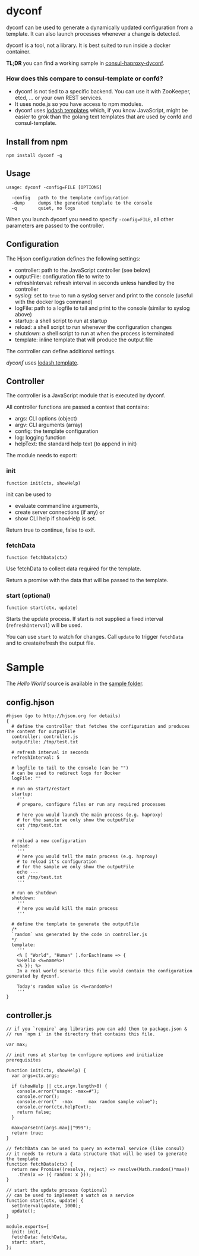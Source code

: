 # dyconf

dyconf can be used to generate a dynamically updated configuration from a template. It can also launch processes whenever a change is detected.

dyconf is a tool, not a library. It is best suited to run inside a docker container.

**TL;DR** you can find a working sample in [consul-haproxy-dyconf](https://github.com/laktak/consul-haproxy-dyconf).


### How does this compare to consul-template or confd?

- dyconf is not tied to a specific backend. You can use it with ZooKeeper, etcd, ... or your own REST services.
- It uses node.js so you have access to npm modules.
- dyconf uses [lodash templates](https://lodash.com/docs#template) which, if you know JavaScript, might be easier to grok than the golang text templates that are used by confd and consul-template.


## Install from npm

```
npm install dyconf -g
```

## Usage

```
usage: dyconf -config=FILE [OPTIONS]

  -config   path to the template configuration
  -dump     dumps the generated template to the console
  -q        quiet, no logs
```

When you launch dyconf you need to specify `-config=FILE`, all other parameters are passed to the controller.

## Configuration

The Hjson configuration defines the following settings:

- controller: path to the JavaScript controller (see below)
- outputFile: configuration file to write to
- refreshInterval: refresh interval in seconds unless handled by the controller
- syslog: set to `true` to run a syslog server and print to the console (useful with the docker logs command)
- logFile: path to a logfile to tail and print to the console (similar to syslog above)
- startup: a shell script to run at startup
- reload: a shell script to run whenever the configuration changes
- shutdown: a shell script to run at when the process is terminated
- template: inline template that will produce the output file

The controller can define additional settings.

*dyconf* uses [lodash.template](https://lodash.com/docs#template).

## Controller

The controller is a JavaScript module that is executed by dyconf.

All controller functions are passed a context that contains:
- args: CLI options (object)
- argv: CLI arguments (array)
- config: the template configuration
- log: logging function
- helpText: the standard help text (to append in init)

The module needs to export:

### init

`function init(ctx, showHelp)`

init can be used to
- evaluate commandline arguments,
- create server connections (if any) or
- show CLI help if showHelp is set.

Return true to continue, false to exit.

### fetchData

`function fetchData(ctx)`

Use fetchData to collect data required for the template.

Return a promise with the data that will be passed to the template.

### start (optional)

`function start(ctx, update)`

Starts the update process. If start is not supplied a fixed interval (`refreshInterval`) will be used.

You can use `start` to watch for changes. Call `update` to trigger `fetchData` and to create/refresh the output file.


# Sample

The *Hello World* source is available in the [sample folder](sample/).

## config.hjson

```
#hjson (go to http://hjson.org for details)
{
  # define the controller that fetches the configuration and produces the content for outputFile
  controller: controller.js
  outputFile: /tmp/test.txt

  # refresh interval in seconds
  refreshInterval: 5

  # logfile to tail to the console (can be "")
  # can be used to redirect logs for Docker
  logFile: ""

  # run on start/restart
  startup:
    '''
    # prepare, configure files or run any required processes

    # here you would launch the main process (e.g. haproxy)
    # for the sample we only show the outputFile
    cat /tmp/test.txt
    '''

  # reload a new configuration
  reload:
    '''
    # here you would tell the main process (e.g. haproxy)
    # to reload it's configuration
    # for the sample we only show the outputFile
    echo ---
    cat /tmp/test.txt
    '''

  # run on shutdown
  shutdown:
    '''
    # here you would kill the main process
    '''

  # define the template to generate the outputFile
  /*
  `random` was generated by the code in controller.js
  */
  template:
    '''
    <% [ "World", "Human" ].forEach(name => {
    %>Hello <%=name%>!
    <% }); %>
    In a real world scenario this file would contain the configuration generated by dyconf.

    Today's random value is <%=random%>!
    '''
}
```

## controller.js

```
// if you `require` any libraries you can add them to package.json &
// run `npm i` in the directory that contains this file.

var max;

// init runs at startup to configure options and initialize prerequisites

function init(ctx, showHelp) {
  var args=ctx.args;

  if (showHelp || ctx.argv.length>0) {
    console.error("usage: -max=#");
    console.error();
    console.error("  -max      max random sample value");
    console.error(ctx.helpText);
    return false;
  }

  max=parseInt(args.max||"999");
  return true;
}

// fetchData can be used to query an external service (like consul)
// it needs to return a data structure that will be used to generate the template
function fetchData(ctx) {
  return new Promise((resolve, reject) => resolve(Math.random()*max))
    .then(x => ({ random: x }));
}

// start the update process (optional)
// can be used to implement a watch on a service
function start(ctx, update) {
  setInterval(update, 1000);
  update();
}

module.exports={
  init: init,
  fetchData: fetchData,
  start: start,
};
```
